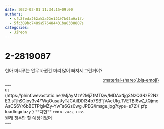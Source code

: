 ```yaml
---
date: 2022-02-01 11:34:15+09:00
authors:
  - cfb2feda582ab3a53e13197b02a9a1fb
  - 5fb309bc7489a576484431ba8338807e
categories:
  - Jiheon
---
```


# 2-2819067

<div class="post-container" markdown="1">
<div class="content-container md-sidebar__scrollwrap" markdown="1">

헌아 머리푸는 안무 바뀐건 머리 많이 빠져서 그런거야?

</div>
</div>

<div style="text-align: right;" markdown="1">
<a href="https://weverse.io/fromis9/fanpost/2-2819067" style="text-align: right;">:material-share:{.big-emoji}</a>
</div>
---

<div class="comments-container md-sidebar__scrollwrap" markdown="1">
<div class="comment" markdown="1">
<div class='id-container' markdown="1">
![](https://phinf.wevpstatic.net/MjAyMzA2MjZfMTQw/MDAxNjg3NzQ3NzE2NzE3.sTjhSGjoy3v4YWgOusaUyTJCAiIDDI34b7SBTjVAeUIg.TVETBI6wZ_tQjmoAsCS6Vr6bBETPlgMZy-YwTa6Gs0wg.JPEG/image.jpg?type=s72){ pfp loading=lazy }
**<span class="artist">지헌</span>** <small>Feb 01 2022, 11:35</small><br>
</div>
<div class='comment-body' markdown="1">
원래 첫주만 할 예정이었어
</div>
</div>
</div>
---
